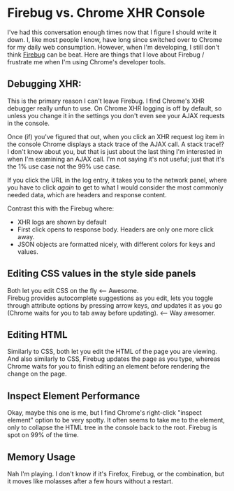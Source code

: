 # Firebug vs. Chrome XHR Console

I've had this conversation enough times now that I figure I should write it down.  I, like most people I know, have long since switched over to Chrome for my daily web consumption.  However, when I'm developing, I still don't think [Firebug](http://getfirebug.com/) can be beat.  Here are things that I love about Firebug / frustrate me when I'm using Chrome's developer tools.  

## Debugging XHR: 
This is the primary reason I can't leave Firebug.  I find Chrome's XHR debugger really unfun to use.  On Chrome XHR logging is off by default, so unless you change it in the settings you don't even see your AJAX requests in the console.  

Once (if) you've figured that out, when you click an XHR request log item in the console Chrome displays a stack trace of the AJAX call.  A stack trace!? I don't know about you, but that is just about the last thing I'm interested in when I'm examining an AJAX call.  I'm not saying it's not useful; just that it's the 1% use case not the 99% use case.  

If you click the URL in the log entry, it takes you to the network panel, where you have to click *again* to get to what I would consider the most commonly needed data, which are headers and response content. 

Contrast this with the Firebug where:  
* XHR logs are shown by default  
* First click opens to response body.  Headers are only one more click away.  
* JSON objects are formatted nicely, with different colors for keys and values.  

## Editing CSS values in the style side panels  
Both let you edit CSS on the fly <-- Awesome.  
Firebug provides autocomplete suggestions as you edit, lets you toggle through attribute options by pressing arrow keys, *and* updates it as you go (Chrome waits for you to tab away before updating).  <-- Way awesomer.  

## Editing HTML  
Similarly to CSS, both let you edit the HTML of the page you are viewing.  And also similarly to CSS, Firebug updates the page as you type, whereas Chrome waits for you to finish editing an element before rendering the change on the page.  

## Inspect Element Performance  
Okay, maybe this one is me, but I find Chrome's right-click "inspect element" option to be very spotty. It often seems to take me to the element, only to collapse the HTML tree in the console back to the root.  Firebug is spot on 99% of the time.  

## Memory Usage  
Nah I'm playing.  I don't know if it's Firefox, Firebug, or the combination, but it moves like molasses after a few hours without a restart.  

